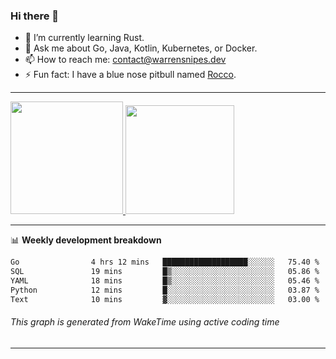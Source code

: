 ### Hi there 👋

- 🌱 I’m currently learning Rust.
- 💬 Ask me about Go, Java, Kotlin, Kubernetes, or Docker.
- 📫 How to reach me: contact@warrensnipes.dev
- ⚡ Fun fact: I have a blue nose pitbull named [Rocco](https://i.imgur.com/iLsSCKu.jpg).

-------


<a href="https://github.com/LockedThread/LockedThread">
  <img height="180em" src="https://github-readme-stats.vercel.app/api?username=LockedThread&theme=transparent&bg_color=00000000&show_icons=true&count_private=true" />
  <img height="174em" src="https://github-readme-stats.vercel.app/api/top-langs?username=LockedThread&theme=transparent&layout=compact&hide_progress=true&bg_color=00000000" />
  </a>

-------

📊 **Weekly development breakdown**
<!--START_SECTION:waka-->

```txt
Go                4 hrs 12 mins   ███████████████████░░░░░░   75.40 %
SQL               19 mins         █▒░░░░░░░░░░░░░░░░░░░░░░░   05.86 %
YAML              18 mins         █▒░░░░░░░░░░░░░░░░░░░░░░░   05.46 %
Python            12 mins         █░░░░░░░░░░░░░░░░░░░░░░░░   03.87 %
Text              10 mins         ▓░░░░░░░░░░░░░░░░░░░░░░░░   03.00 %
```

<!--END_SECTION:waka-->
###### *This graph is generated from WakeTime using active coding time*
-------
